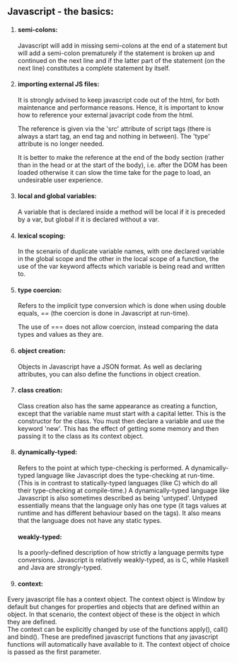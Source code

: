 Javascript - the basics:
--
<ol>
<li><h4>semi-colons:</h4></li>

Javascript will add in missing semi-colons at the end of a statement but will add a semi-colon prematurely if the statement is broken up and continued on the next line and if the latter part of the statement (on the next line) constitutes a complete statement by itself.

<li><h4>importing external JS files:</h4></li>

It is strongly advised to keep javascript code out of the html, for both maintenance and performance reasons. Hence, it is important to know how to reference your external javacript code from the html.

The reference is given via the 'src' attribute of script tags (there is always a start tag, an end tag and nothing in between). The 'type' attribute is no longer needed.

It is better to make the reference at the end of the body section (rather than in the head or at the start of the body), i.e. after the DOM has been loaded otherwise it can slow the time take for the page to load, an undesirable user experience.

<li><h4>local and global variables:</h4></li>

A variable that is declared inside a method will be local if it is preceded by a var, but global if it is declared without a var.

<li><h4>lexical scoping:</h4></li>

In the scenario of duplicate variable names, with one declared variable in the global scope and the other in the local scope of a function, the use of the var keyword affects which variable is being read and written to.

<li><h4>type coercion:</h4></li>

Refers to the implicit type conversion which is done when using double equals, == (the coercion is done in Javascript at run-time).

The use of === does not allow coercion, instead comparing the data types and values as they are.

<li><h4>object creation:</h4></li>

Objects in Javascript have a JSON format. As well as declaring attributes, you can also define the functions in object creation.

<li><h4>class creation:</h4></li>

Class creation also has the same appearance as creating a function, except that the variable name must start with a capital letter. This is the constructor for the class.
You must then declare a variable and use the keyword 'new'. This has the effect of getting some memory and then passing it to the class as its context object.

<li><h4>dynamically-typed:</h4></li>

Refers to the point at which type-checking is performed. A dynamically-typed language like Javascript does the type-checking at run-time. (This is in contrast to statically-typed languages (like C) which do all their type-checking at compile-time.)
A dynamically-typed language like Javascript is also sometimes described as being 'untyped'. Untyped essentially means that the language only has one type (it tags values at runtime and has different behaviour based on the tags). It also means that the language does not have any static types.

<h4>weakly-typed:</h4>

Is a poorly-defined description of how strictly a language permits type conversions. Javascript is relatively weakly-typed, as is C, while Haskell and Java are strongly-typed.

<li><h4>context:</h4></li>
</ol>
Every javascript file has a context object. The context object is Window by default but changes for properties and objects that are defined within an object. In that scenario, the context object of these is the object in which they are defined.</br>
The context can be explicitly changed by use of the functions apply(), call() and bind(). These are predefined javascript functions that any javascript functions will automatically have available to it. The context object of choice is passed as the first parameter.
